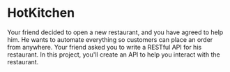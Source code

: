 # HotKitchen
Your friend decided to open a new restaurant, 
and you have agreed to help him. He wants to automate everything so customers can place an order from anywhere. 
Your friend asked you to write a RESTful API for his restaurant. 
In this project, you'll create an API to help you interact with the restaurant.
